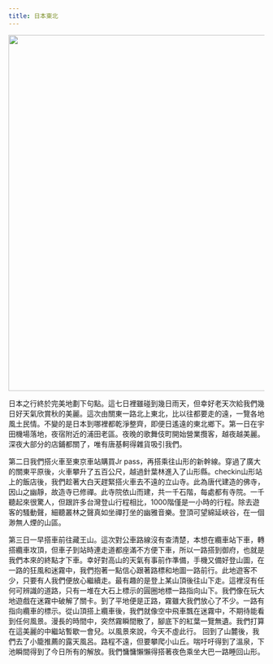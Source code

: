 ```yaml
---
title: 日本東北
---
```


<img src="https://lh3.googleusercontent.com/tOgqVqt3srUzzA554EDCWkFdEoyFCOdt0UroJYET_cgzvCh0KkJvSQb9VwOJ0rR_lQMqqbG_gF-l8dS2eIaKXaHcBXBsLJ5D9cc64YzYtGDIbSAUCYgS1ucedqY-cin9rs3hbHx8sWM9YVt181oJLfQsXEHw8c9X9tCOX-7XRD5iQlds9WNBNBg0A2Kvisg-hGSTRjnS63DlGOPHOCgnvOEYL1XCBmN4gQE511nWCAlzhXzzPq3buDDKkP9Fynafz8DWXM--FB5XR1bXrONaDdB_Aq28vQ04_WatY5LF1R4IZIoSnpiI2QKOxzY4Al9COPbrl-UQd-QQUmCrb35UvQTZOCLY_uQrPmvJHNUuDoDMfJbBQwUizdcXm59-s5r32qPNUaUyhRwY0Kalil4XF_1vc2TGF7gQo0KuJQp3RLYGf2u-2amu0Wfnyf0ckt34HAPlYj9M3AkhLQ2QN-UVxq8mf86VBoVfbUQtpprR2Ima8HO-3HF5aSuJ_dPkKVBHfyaBhEGncZAOJilq457chFJ4G9gx9Egc5k2xbfmephCYfZ86cELl2RWTjaCYtXhZVjg_2MVtz57BRLxX995tFEFVcrYmdckAS2EgUlr2=w1266-h949-no" width="700px"/>

日本之行終於完美地劃下句點。這七日裡雖碰到幾日雨天，但幸好老天次給我們幾日好天氣欣賞秋的美麗。這次由關東一路北上東北，比以往都要走的遠，一覽各地風土民情。不變的是日本到哪裡都乾淨整齊，即便日遙遠的東北鄉下。第一日在宇田機場落地，夜宿附近的浦田老區。夜晚的歌舞伎町開始營業攬客，越夜越美麗。深夜大部分的店鋪都關了，唯有唐基軻得雜貨吸引我們。

第二日我們搭火車至東京車站購買Jr pass，再搭乘往山形的新幹線。穿過了廣大的關東平原後，火車攀升了五百公尺，越過針葉林進入了山形縣。checkin山形站上的飯店後，我們趁著大白天趕緊搭火車去不遠的立山寺。此為唐代建造的佛寺，因山之幽靜，故造寺已修禪。此寺院依山而建，共一千石階，每處都有寺院。一千聽起來很驚人，但跟許多台灣登山行程相比，1000階僅是一小時的行程。除去遊客的騷動聲，細聽叢林之聲真如坐禪打坐的幽雅音樂。登頂可望綿延峽谷，在一個渺無人煙的山區。

第三日一早搭車前往藏王山。這次對公車路線沒有查清楚，本想在纜車站下車，轉搭纜車攻頂，但車子到站時連走道都座滿不方便下車，所以一路搭到御府，也就是我們本來的終點才下車。幸好對高山的天氣有事前作準備，手機又備好登山圖，在一路的狂風和迷霧中，我們抱著一點信心跟著路標和地圖一路前行。此地遊客不少，只要有人我們便放心繼續走。最有趣的是登上某山頂後往山下走。這裡沒有任何可辨識的道路，只有一堆在大石上標示的圓圈地標一路指向山下。我們像在玩大地遊戲在迷霧中破解了關卡。到了平地便是正路，霧雖大我們放心了不少。一路有指向纜車的標示。從山頂搭上纜車後，我們就像空中飛車飄在迷霧中，不期待能看到任何風景。漫長的時間中，突然霧瞬間散了，腳底下的紅葉一覽無遺。我們打算在這美麗的中繼站暫歇一會兒。以風景來說，今天不虛此行。
回到了山麓後，我們去了小籠推薦的露天風呂。路程不遠，但要攀爬小山丘。喘吁吁得到了溫泉，下池瞬間得到了今日所有的解放。我們慵慵懶懶得搭著夜色乘坐大巴一路睡回山形。

